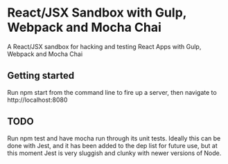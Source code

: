 # React/JSX Sandbox with Gulp, Webpack and Mocha Chai
A React/JSX sandbox for hacking and testing React Apps with Gulp, Webpack and Mocha Chai

## Getting started
Run npm start from the command line to fire up a server, then navigate to http://localhost:8080

## TODO
Run npm test and have mocha run through its unit tests. Ideally this can be done with Jest, and it has been added to the dep list for future use, but at this moment Jest is very sluggish and clunky with newer versions of Node.